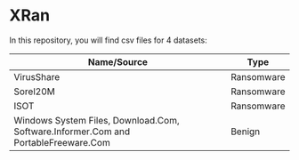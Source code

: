 # XRan

In this repository, you will find csv files for 4 datasets:

<table class="tg">
<thead>
  <tr>
    <th class="tg-agym">Name/Source</th>
    <th class="tg-agym">Type</th>
  </tr>
</thead>
<tbody>
  <tr>
    <td class="tg-0pky">VirusShare</td>
    <td class="tg-0pky">Ransomware</td>
  </tr>
  <tr>
    <td class="tg-0pky">Sorel20M</td>
    <td class="tg-0pky">Ransomware</td>
  </tr>
  <tr>
    <td class="tg-0pky">ISOT</td>
    <td class="tg-0pky">Ransomware</td>
  </tr>
  <tr>
    <td class="tg-0pky">Windows System Files, Download.Com, Software.Informer.Com and PortableFreeware.Com</td>
    <td class="tg-0pky">Benign</td>
  </tr>
</tbody>
</table>

